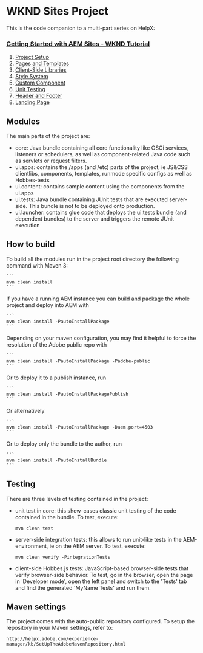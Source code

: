 # WKND Sites Project

This is the code companion to a multi-part series on HelpX:

### [Getting Started with AEM Sites - WKND Tutorial](https://docs.adobe.com/content/help/en/experience-manager-learn/getting-started-wknd-tutorial-develop/overview.html)

1. [Project Setup](https://docs.adobe.com/content/help/en/experience-manager-learn/getting-started-wknd-tutorial-develop/project-setup.html)
2. [Pages and Templates](https://docs.adobe.com/content/help/en/experience-manager-learn/getting-started-wknd-tutorial-develop/pages-templates.html)
3. [Client-Side Libraries](https://docs.adobe.com/content/help/en/experience-manager-learn/getting-started-wknd-tutorial-develop/client-side-libraries.html)
4. [Style System](https://docs.adobe.com/content/help/en/experience-manager-learn/getting-started-wknd-tutorial-develop/style-system.html)
5. [Custom Component](https://docs.adobe.com/content/help/en/experience-manager-learn/getting-started-wknd-tutorial-develop/custom-component.html)
6. [Unit Testing](https://docs.adobe.com/content/help/en/experience-manager-learn/getting-started-wknd-tutorial-develop/unit-testing.html)
7. [Header and Footer](https://docs.adobe.com/content/help/en/experience-manager-learn/getting-started-wknd-tutorial-develop/header-footer.html)
8. [Landing Page](https://docs.adobe.com/content/help/en/experience-manager-learn/getting-started-wknd-tutorial-develop/landing-page.html)

## Modules

The main parts of the project are:

* core: Java bundle containing all core functionality like OSGi services, listeners or schedulers, as well as component-related Java code such as servlets or request filters.
* ui.apps: contains the /apps (and /etc) parts of the project, ie JS&CSS clientlibs, components, templates, runmode specific configs as well as Hobbes-tests
* ui.content: contains sample content using the components from the ui.apps
* ui.tests: Java bundle containing JUnit tests that are executed server-side. This bundle is not to be deployed onto production.
* ui.launcher: contains glue code that deploys the ui.tests bundle (and dependent bundles) to the server and triggers the remote JUnit execution

## How to build

To build all the modules run in the project root directory the following command with Maven 3:

    ```
    mvn clean install
    ```

If you have a running AEM instance you can build and package the whole project and deploy into AEM with  

    ```
    mvn clean install -PautoInstallPackage
    ```

Depending on your maven configuration, you may find it helpful to force the resolution of the Adobe public repo with

    ```
    mvn clean install -PautoInstallPackage -Padobe-public
    ```
    
Or to deploy it to a publish instance, run

    ```
    mvn clean install -PautoInstallPackagePublish
    ```
    
Or alternatively

    ```
    mvn clean install -PautoInstallPackage -Daem.port=4503
    ```

Or to deploy only the bundle to the author, run

    ```
    mvn clean install -PautoInstallBundle
    ```

## Testing

There are three levels of testing contained in the project:

* unit test in core: this show-cases classic unit testing of the code contained in the bundle. To test, execute:

    ```
    mvn clean test
    ```

* server-side integration tests: this allows to run unit-like tests in the AEM-environment, ie on the AEM server. To test, execute:

    ```
    mvn clean verify -PintegrationTests
    ```

* client-side Hobbes.js tests: JavaScript-based browser-side tests that verify browser-side behavior. To test, go in the browser, open the page in 'Developer mode', open the left panel and switch to the 'Tests' tab and find the generated 'MyName Tests' and run them.


## Maven settings

The project comes with the auto-public repository configured. To setup the repository in your Maven settings, refer to:

    http://helpx.adobe.com/experience-manager/kb/SetUpTheAdobeMavenRepository.html
